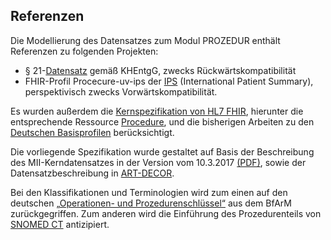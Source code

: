 ## Referenzen

Die Modellierung des Datensatzes zum Modul PROZEDUR enthält Referenzen zu folgenden Projekten:

* § 21-[Datensatz](https://www.g-drg.de/datenlieferung-gem.-21-khentgg) gemäß KHEntgG, zwecks Rückwärtskompatibilität
* FHIR-Profil Procecure-uv-ips der [IPS](http://hl7.org/fhir/uv/ips/STU1/) (International Patient Summary), perspektivisch zwecks Vorwärtskompatibilität.

Es wurden außerdem die [Kernspezifikation von HL7 FHIR](http://hl7.org/fhir/R4/index.html), hierunter die entsprechende Ressource [Procedure](http://hl7.org/fhir/R4/procedure.html), und die bisherigen Arbeiten zu den [Deutschen Basisprofilen](https://ig.fhir.de/basisprofile-de/1.4.0/Home.html) berücksichtigt. 

Die vorliegende Spezifikation wurde gestaltet auf Basis der Beschreibung des MII-Kerndatensatzes in der Version vom 10.3.2017 [(PDF)](https://www.medizininformatik-initiative.de/sites/default/files/inline-files/MII_04_Kerndatensatz_1-0.pdf), sowie der Datensatzbeschreibung in [ART-DECOR](https://art-decor.org/art-decor/decor-project--mide-).

Bei den Klassifikationen und Terminologien wird zum einen auf den deutschen [„Operationen- und Prozedurenschlüssel“](https://www.bfarm.de/DE/Kodiersysteme/Klassifikationen/OPS-ICHI/OPS/_node.html) aus dem BfArM zurückgegriffen. Zum anderen wird die Einführung des Prozedurenteils von [SNOMED CT](http://www.snomed.org) antizipiert.
